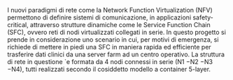 I nuovi paradigmi di rete come la Network Function Virtualization (NFV) permettono di definire
sistemi di comunicazione, in applicazioni safety-critical, attraverso strutture dinamiche come le Service
Function Chain (SFC), ovvero reti di nodi virtualizzati collegati in serie. In questo progetto si prende
in considerazione uno scenario in cui, per motivi di emergenza, si richiede di mettere in piedi una SFC in
maniera rapida ed efficiente per trasferire dati clinici da una server farm ad un centro operativo. La struttura
di rete in questione `e formata da 4 nodi connessi in serie (N1 −N2 −N3 −N4), tutti realizzati secondo il
cosiddetto modello a container 5-layer.
